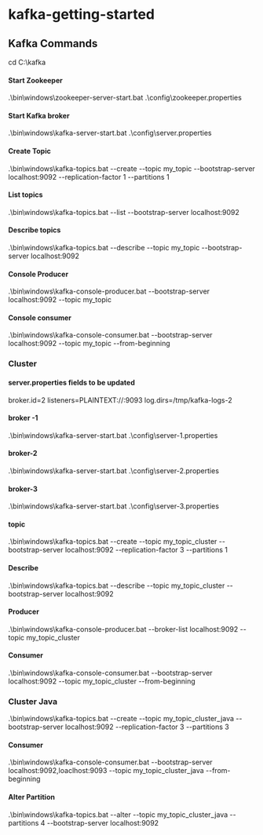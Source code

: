# kafka-getting-started



## Kafka Commands

cd C:\kafka

#### Start Zookeeper
.\bin\windows\zookeeper-server-start.bat .\config\zookeeper.properties

#### Start Kafka broker
.\bin\windows\kafka-server-start.bat .\config\server.properties

#### Create Topic
.\bin\windows\kafka-topics.bat --create --topic my_topic --bootstrap-server localhost:9092 --replication-factor 1 --partitions 1

#### List topics
.\bin\windows\kafka-topics.bat --list --bootstrap-server localhost:9092

#### Describe topics
.\bin\windows\kafka-topics.bat --describe --topic my_topic --bootstrap-server localhost:9092

#### Console Producer
.\bin\windows\kafka-console-producer.bat --bootstrap-server localhost:9092 --topic my_topic

#### Console consumer
.\bin\windows\kafka-console-consumer.bat --bootstrap-server localhost:9092 --topic my_topic --from-beginning


### Cluster

#### server.properties fields to be updated
broker.id=2
listeners=PLAINTEXT://:9093
log.dirs=/tmp/kafka-logs-2

#### broker -1
.\bin\windows\kafka-server-start.bat .\config\server-1.properties

#### broker-2
.\bin\windows\kafka-server-start.bat .\config\server-2.properties

#### broker-3
.\bin\windows\kafka-server-start.bat .\config\server-3.properties

#### topic
.\bin\windows\kafka-topics.bat --create --topic my_topic_cluster --bootstrap-server localhost:9092 --replication-factor 3 --partitions 1

#### Describe
.\bin\windows\kafka-topics.bat --describe --topic my_topic_cluster --bootstrap-server localhost:9092

#### Producer
.\bin\windows\kafka-console-producer.bat --broker-list localhost:9092 --topic my_topic_cluster

#### Consumer
.\bin\windows\kafka-console-consumer.bat --bootstrap-server localhost:9092 --topic my_topic_cluster --from-beginning



### Cluster Java
.\bin\windows\kafka-topics.bat --create --topic my_topic_cluster_java --bootstrap-server localhost:9092 --replication-factor 3 --partitions 3

#### Consumer
.\bin\windows\kafka-console-consumer.bat --bootstrap-server localhost:9092,loaclhost:9093 --topic my_topic_cluster_java --from-beginning

#### Alter Partition
.\bin\windows\kafka-topics.bat --alter --topic my_topic_cluster_java --partitions 4 --bootstrap-server localhost:9092
